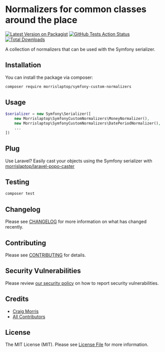 # Normalizers for common classes around the place

[![Latest Version on Packagist](https://img.shields.io/packagist/v/morrislaptop/symfony-custom-normalizers.svg?style=flat-square)](https://packagist.org/packages/morrislaptop/symfony-custom-normalizers)
[![GitHub Tests Action Status](https://img.shields.io/github/workflow/status/morrislaptop/symfony-custom-normalizers/Tests?label=tests)](https://github.com/morrislaptop/symfony-custom-normalizers/actions?query=workflow%3ATests+branch%3Amaster)
[![Total Downloads](https://img.shields.io/packagist/dt/morrislaptop/symfony-custom-normalizers.svg?style=flat-square)](https://packagist.org/packages/morrislaptop/symfony-custom-normalizers)


A collection of normalizers that can be used with the Symfony serializer.

## Installation

You can install the package via composer:

```bash
composer require morrislaptop/symfony-custom-normalizers
```

## Usage

```php
$serializer = new Symfony\Serializer([
    new Morrislaptop\SymfonyCustomNormalizers\MoneyNormalizer(),
    new Morrislaptop\SymfonyCustomNormalizers\DatePeriodNormalizer(),
    ...
])
```

### 

## Plug

Use Laravel? Easily cast your objects using the Symfony serializer with [morrislaptop/laravel-popo-caster](https://github.com/morrislaptop/laravel-popo-caster)

## Testing

```bash
composer test
```

## Changelog

Please see [CHANGELOG](CHANGELOG.md) for more information on what has changed recently.

## Contributing

Please see [CONTRIBUTING](.github/CONTRIBUTING.md) for details.

## Security Vulnerabilities

Please review [our security policy](../../security/policy) on how to report security vulnerabilities.

## Credits

- [Craig Morris](https://github.com/morrislaptop)
- [All Contributors](../../contributors)

## License

The MIT License (MIT). Please see [License File](LICENSE.md) for more information.
